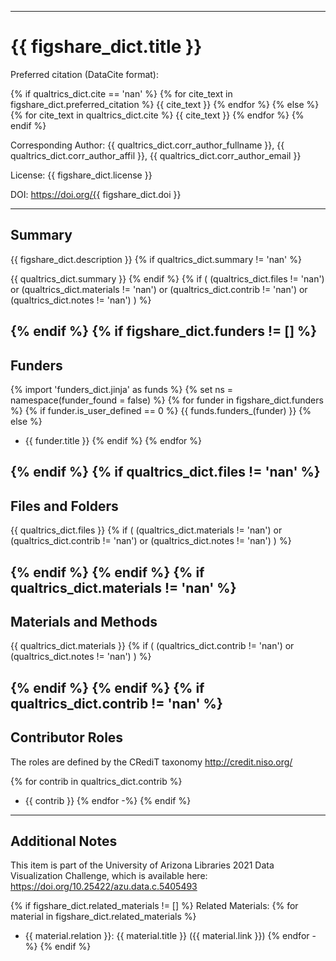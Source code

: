 ---------------------------------------------
# {{ figshare_dict.title }}

Preferred citation (DataCite format):

{% if qualtrics_dict.cite == 'nan' %}
{% for cite_text in figshare_dict.preferred_citation %}
  {{ cite_text }}
{% endfor %}
{% else %}
{% for cite_text in qualtrics_dict.cite %}
  {{ cite_text }}
{% endfor %}
{% endif %}


Corresponding Author:
  {{ qualtrics_dict.corr_author_fullname }}, {{ qualtrics_dict.corr_author_affil }}, {{ qualtrics_dict.corr_author_email }}


License:
  {{ figshare_dict.license }}


DOI:
  https://doi.org/{{ figshare_dict.doi }}



---------------------------------------------
## Summary

{{ figshare_dict.description }}
{% if qualtrics_dict.summary != 'nan' %}

{{ qualtrics_dict.summary }}
{% endif %}
{% if ( (qualtrics_dict.files != 'nan') or
        (qualtrics_dict.materials != 'nan') or
        (qualtrics_dict.contrib != 'nan') or
        (qualtrics_dict.notes != 'nan') ) %}



{% endif %}
{% if figshare_dict.funders != [] %}
---------------------------------------------
## Funders

{% import 'funders_dict.jinja' as funds %}
{% set ns = namespace(funder_found = false) %}
{% for funder in figshare_dict.funders %}
{% if funder.is_user_defined == 0 %}
{{ funds.funders_(funder) }}
{% else %}
- {{ funder.title }}
{% endif %}
{% endfor %}



{% endif %}
{% if qualtrics_dict.files != 'nan' %}
---------------------------------------------
## Files and Folders

{{ qualtrics_dict.files }}
{% if ( (qualtrics_dict.materials != 'nan') or
        (qualtrics_dict.contrib != 'nan') or
        (qualtrics_dict.notes != 'nan') ) %}



{% endif %}
{% endif %}
{% if qualtrics_dict.materials != 'nan' %}
---------------------------------------------
## Materials and Methods

{{ qualtrics_dict.materials }}
{% if ( (qualtrics_dict.contrib != 'nan') or
        (qualtrics_dict.notes != 'nan') ) %}



{% endif %}
{% endif %}
{% if qualtrics_dict.contrib != 'nan' %}
---------------------------------------------
## Contributor Roles

The roles are defined by the CRediT taxonomy http://credit.niso.org/

{% for contrib in qualtrics_dict.contrib %}
  - {{ contrib }}
{% endfor -%}
{% endif %}



---------------------------------------------
## Additional Notes

This item is part of the University of Arizona Libraries 2021 Data Visualization Challenge, which is available here:
https://doi.org/10.25422/azu.data.c.5405493

{% if figshare_dict.related_materials != [] %}
Related Materials:
{% for material in figshare_dict.related_materials %}
  - {{ material.relation }}: {{ material.title }} ({{ material.link }}) 
{% endfor -%}
{% endif %}